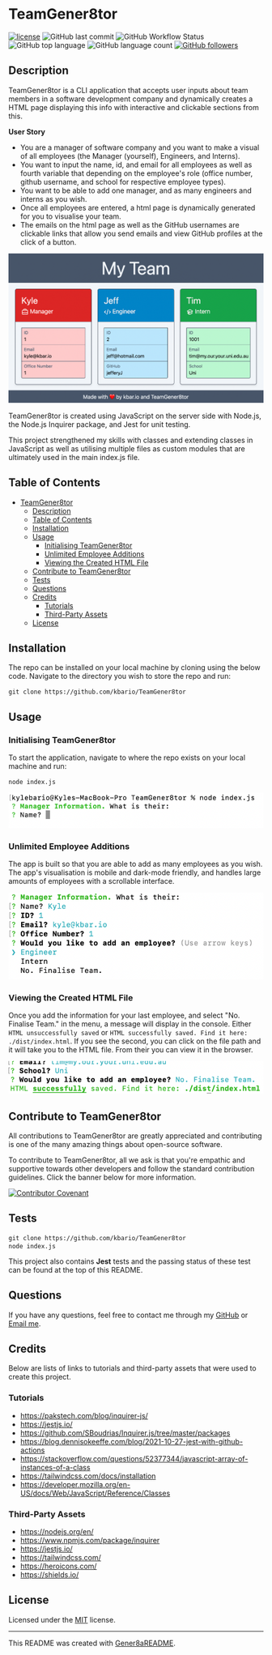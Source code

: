 # TeamGener8tor
[![license](https://img.shields.io/badge/license-MIT-green.svg)](./LICENSE.md) ![GitHub last commit](https://img.shields.io/github/last-commit/kbario/TeamGener8tor) ![GitHub Workflow Status](https://img.shields.io/github/workflow/status/kbario/TeamGener8tor/Jest) ![GitHub top language](https://img.shields.io/github/languages/top/kbario/TeamGener8tor) ![GitHub language count](https://img.shields.io/github/languages/count/kbario/TeamGener8tor) [![GitHub followers](https://img.shields.io/github/followers/kbario?style=social)](https://github.com/kbario)

## Description
TeamGener8tor is a CLI application that accepts user inputs about team members in a software development company and dynamically creates a HTML page displaying this info with interactive and clickable sections from this.

**User Story**
 - You are a manager of software company and you want to make a visual of all employees (the Manager (yourself), Engineers, and Interns).
 - You want to input the name, id, and email for all employees as well as fourth variable that depending on the employee's role (office number, github username, and school for respective employee types).
 - You want to be able to add one manager, and as many engineers and interns as you wish.
 - Once all employees are entered, a html page is dynamically generated for you to visualise your team.
 - The emails on the html page as well as the GitHub usernames are clickable links that allow you send emails and view GitHub profiles at the click of a button.

![DescriptionIMG](./assets/imgDesc.png)

TeamGener8tor is created using JavaScript on the server side with Node.js, the Node.js Inquirer package, and Jest for unit testing.

This project strengthened my skills with classes and extending classes in JavaScript as well as utilising multiple files as custom modules that are ultimately used in the main index.js file.

## Table of Contents
- [TeamGener8tor](#teamgener8tor)
  - [Description](#description)
  - [Table of Contents](#table-of-contents)
  - [Installation](#installation)
  - [Usage](#usage)
    - [Initialising TeamGener8tor](#initialising-teamgener8tor)
    - [Unlimited Employee Additions](#unlimited-employee-additions)
    - [Viewing the Created HTML File](#viewing-the-created-html-file)
  - [Contribute to TeamGener8tor](#contribute-to-teamgener8tor)
  - [Tests](#tests)
  - [Questions](#questions)
  - [Credits](#credits)
    - [Tutorials](#tutorials)
    - [Third-Party Assets](#third-party-assets)
  - [License](#license)



## Installation
The repo can be installed on your local machine by cloning using the below code. Navigate to the directory you wish to store the repo and run:

    git clone https://github.com/kbario/TeamGener8tor

## Usage

### Initialising TeamGener8tor

To start the application, navigate to where the repo exists on your local machine and run:

    node index.js

![Initialising TeamGener8tor](./assets/imgOne.png)

### Unlimited Employee Additions

The app is built so that you are able to add as many employees as you wish. The app's visualisation is mobile and dark-mode friendly, and handles large amounts of employees with a scrollable interface.

![Unlimited Employee Additions](./assets/imgTwo.png)

### Viewing the Created HTML File

Once you add the information for your last employee, and select "No. Finalise Team." in the menu, a message will display in the console. Either `HTML unsuccessfully saved` or `HTML successfully saved. Find it here: ./dist/index.html`. If you see the second, you can click on the file path and it will take you to the HTML file. From their you can view it in the browser.

![Viewing the Created HTML File](./assets/imgThree.png)




## Contribute to TeamGener8tor

All contributions to TeamGener8tor are greatly appreciated and contributing is one of the many amazing things about open-source software.

To contribute to TeamGener8tor, all we ask is that you're empathic and supportive towards other developers and follow the standard contribution guidelines. Click the banner below for more information.
        
[![Contributor Covenant](https://img.shields.io/badge/Contributor%20Covenant-2.1-4baaaa.svg)](./CODE_OF_CONDUCT.md)


## Tests
    git clone https://github.com/kbario/TeamGener8tor
    node index.js

This project also contains **Jest** tests and the passing status of these test can be found at the top of this README.

## Questions
If you have any questions, feel free to contact me through my [GitHub](https://github.com/kbario/) or [Email me](mailto:kylebario1@gmail.com).

## Credits
Below are lists of links to tutorials and third-party assets that were used to create this project.

### Tutorials
- https://pakstech.com/blog/inquirer-js/
- https://jestjs.io/
- https://github.com/SBoudrias/Inquirer.js/tree/master/packages
- https://blog.dennisokeeffe.com/blog/2021-10-27-jest-with-github-actions
- https://stackoverflow.com/questions/52377344/javascript-array-of-instances-of-a-class
- https://tailwindcss.com/docs/installation
- https://developer.mozilla.org/en-US/docs/Web/JavaScript/Reference/Classes
### Third-Party Assets
- https://nodejs.org/en/
- https://www.npmjs.com/package/inquirer
- https://jestjs.io/
- https://tailwindcss.com/
- https://heroicons.com/
- https://shields.io/

## License
Licensed under the [MIT](./LICENSE.txt) license.

---
This README was created with [Gener8aREADME](https://github.com/kbario/Gener8aREADME).
